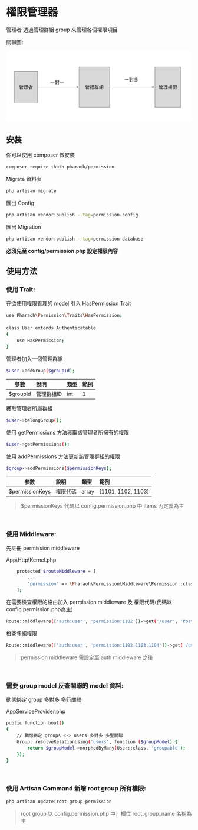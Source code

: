 # 權限管理器

管理者 透過管理群組 group 來管理各個權限項目

關聯圖:

![alt text](diagram.png "Title")

## 安裝
你可以使用 composer 做安裝
```bash
composer require thoth-pharaoh/permission
```

Migrate 資料表
```bash
php artisan migrate
```

匯出 Config
```bash
php artisan vendor:publish --tag=permission-config
```

匯出 Migration
```bash
php artisan vendor:publish --tag=permission-database
```

**必須先至 config/permission.php 設定權限內容**

## 使用方法

### 使用 Trait:
在欲使用權限管理的 model 引入 HasPermission Trait

```bash
use Pharaoh\Permission\Traits\HasPermission;

class User extends Authenticatable
{
    use HasPermission;
}
```

管理者加入一個管理群組
```bash
$user->addGroup($groupId);
```

| 參數 | 說明 | 類型 | 範例 |
| ------------|:----------------------- | :------| :------|
| $groupId | 管理群組ID | int | 1 |

獲取管理者所屬群組
```bash
$user->belongGroup();
```

使用 getPermissions 方法獲取該管理者所擁有的權限
```bash
$user->getPermissions();
```

使用 addPermissions 方法更新該管理群組的權限
```bash
$group->addPermissions($permissionKeys);
```

| 參數 | 說明 | 類型 | 範例 |
| ------------|:----------------------- | :------| :------|
| $permissionKeys | 權限代碼 | array | [1101, 1102, 1103] |

>  $permissionKeys 代碼以 config.permission.php 中 items 內定義為主

<br/>

### 使用 Middleware:

先註冊 permission middleware

App\Http\Kernel.php
```bash
    protected $routeMiddleware = [
        ...
        'permission' => \Pharaoh\Permission\Middleware\Permission::class
    ];
```

在需要檢查權限的路由加入 permission middleware 及 權限代碼(代碼以config.permission.php為主)
```bash
Route::middleware(['auth:user', 'permission:1102'])->get('/user', 'PostController@index');
```

檢查多組權限
```bash
Route::middleware(['auth:user', 'permission:1102,1103,1104'])->get('/user', 'PostController@index');
```

>  permission middleware 需設定至 auth middleware 之後

<br/>

### 需要 group model 反查關聯的 model 資料:
動態綁定 group 多對多 多行關聯

AppServiceProvider.php
```bash
public function boot()
{
    // 動態綁定 groups <-> users 多對多 多型關聯
    Group::resolveRelationUsing('users', function ($groupModel) {
        return $groupModel->morphedByMany(User::class, 'groupable');
    });
}
```

<br/>

### 使用 Artisan Command 新增 root group 所有權限:

```bash
php artisan update:root-group-permission
```
>  root group 以 config.permission.php 中，欄位 root_group_name 名稱為主



